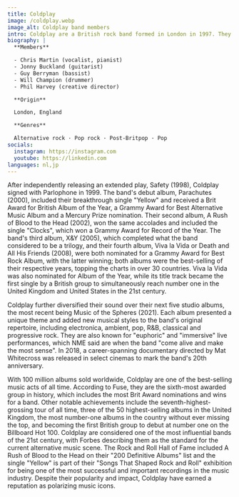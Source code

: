```yaml
---
title: Coldplay
image: /coldplay.webp
image_alt: Coldplay band members
intro: Coldplay are a British rock band formed in London in 1997. They consist of vocalist and pianist Chris Martin, guitarist Jonny Buckland, bassist Guy Berryman, drummer Will Champion and creative director Phil Harvey. They met at University College London and began playing music together from 1997 to 1998, initially calling themselves Big Fat Noises and later Starfish.
biography: |
  **Members**

  - Chris Martin (vocalist, pianist)
  - Jonny Buckland (guitarist)
  - Guy Berryman (bassist)
  - Will Champion (drummer)
  - Phil Harvey (creative director)

  **Origin**

  London, England

  **Genres**

  Alternative rock · Pop rock · Post-Britpop · Pop
socials:
  instagram: https://instagram.com
  youtube: https://linkedin.com
languages: nl,jp
---
```


After independently releasing an extended play, Safety (1998), Coldplay signed with Parlophone in 1999. The band's debut album, Parachutes (2000), included their breakthrough single "Yellow" and received a Brit Award for British Album of the Year, a Grammy Award for Best Alternative Music Album and a Mercury Prize nomination. Their second album, A Rush of Blood to the Head (2002), won the same accolades and included the single "Clocks", which won a Grammy Award for Record of the Year. The band's third album, X&Y (2005), which completed what the band considered to be a trilogy, and their fourth album, Viva la Vida or Death and All His Friends (2008), were both nominated for a Grammy Award for Best Rock Album, with the latter winning; both albums were the best-selling of their respective years, topping the charts in over 30 countries. Viva la Vida was also nominated for Album of the Year, while its title track became the first single by a British group to simultaneously reach number one in the United Kingdom and United States in the 21st century.

Coldplay further diversified their sound over their next five studio albums, the most recent being Music of the Spheres (2021). Each album presented a unique theme and added new musical styles to the band's original repertoire, including electronica, ambient, pop, R&B, classical and progressive rock. They are also known for "euphoric" and "immersive" live performances, which NME said are when the band "come alive and make the most sense". In 2018, a career-spanning documentary directed by Mat Whitecross was released in select cinemas to mark the band's 20th anniversary.

With 100 million albums sold worldwide, Coldplay are one of the best-selling music acts of all time. According to Fuse, they are the sixth-most awarded group in history, which includes the most Brit Award nominations and wins for a band. Other notable achievements include the seventh-highest-grossing tour of all time, three of the 50 highest-selling albums in the United Kingdom, the most number-one albums in the country without ever missing the top, and becoming the first British group to debut at number one on the Billboard Hot 100. Coldplay are considered one of the most influential bands of the 21st century, with Forbes describing them as the standard for the current alternative music scene. The Rock and Roll Hall of Fame included A Rush of Blood to the Head on their "200 Definitive Albums" list and the single "Yellow" is part of their "Songs That Shaped Rock and Roll" exhibition for being one of the most successful and important recordings in the music industry. Despite their popularity and impact, Coldplay have earned a reputation as polarizing music icons.
